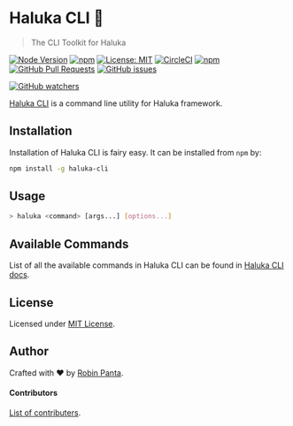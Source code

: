 # Haluka CLI 🍖
> The CLI Toolkit for Haluka


[![Node Version][node-image]][npm-link]
[![npm][npm-version]][npm-link]
[![License: MIT][license-image]][license-link]
[![CircleCI][ci-image]][ci-link]
[![npm][downloads]][npm-link]
[![GitHub Pull Requests](https://img.shields.io/github/issues-pr/halukajs/haluka-cli.svg)](https://github.com/halukajs/haluka-cli/pulls)
[![GitHub issues](https://img.shields.io/github/issues/halukajs/haluka-cli.svg)](https://github.com/halukajs/haluka-cli/issues)

[![GitHub watchers](https://img.shields.io/github/watchers/halukajs/haluka-cli.svg?style=social&label=Watch)](https://github.com/halukajs/haluka-cli/watchers)

[Haluka CLI](https://haluka.dev/cli) is a command line utility for Haluka framework.

## Installation
Installation of Haluka CLI is fairy easy. It can be installed from `npm` by:
```bash
npm install -g haluka-cli
```

## Usage
```bash
> haluka <command> [args...] [options...]
```

## Available Commands
List of all the available commands in Haluka CLI can be found in [Haluka CLI docs](https://haluka.dev/cli).

## License

Licensed under [MIT License](license-link).

## Author

Crafted with ❤️ by [Robin Panta](https://github.com/hacktivistic).

#### Contributors
[List of contributers](https://github.com/halukajs/haluka-cli/graphs/contributors).

[node-image]: https://img.shields.io/node/v/haluka-cli.svg?style=default
[npm-version]: https://img.shields.io/npm/v/haluka-cli.svg
[npm-link]: https://www.npmjs.com/package/haluka-cli
[downloads]: https://img.shields.io/npm/dt/haluka-cli.svg
[license-image]: https://img.shields.io/badge/License-MIT-blue.svg?style=badge
[license-link]: https://opensource.org/licenses/MIT
[ci-image]: https://circleci.com/gh/halukajs/haluka-cli.svg?style=svg&circle-token=f5588284cdc6a5b5f99440d43c5fd2f5165d0659
[ci-link]: https://circleci.com/gh/halukajs/haluka-cli
